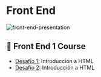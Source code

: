 # Front End
![front-end-presentation](https://github.com/laurasmendozad/front-end/assets/58611097/980674fa-0a95-4365-9a34-ea0b6ccf3e31)

## 🌈 Front End 1 Course
- [Desafío 1:](https://github.com/laurasmendozad/Front-End/tree/main/Desafios/Desafio%20001) Introducción a HTML
- [Desafío 2:](https://github.com/laurasmendozad/Front-End/tree/main/Desafios/Desafio%20002) Introducción a HTML
